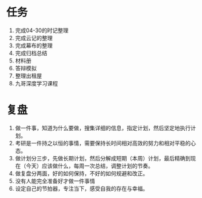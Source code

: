 # 任务
1. 完成04-30的时记整理
2. 完成云记的整理
3. 完成幕布的整理
1. 完成归档总结
2. 材料册
3. 答辩模拟
4. 整理出租屋
5. 九哥深度学习课程

# 复盘

1. 做一件事，知道为什么要做，搜集详细的信息，指定计划，然后坚定地执行计划。
2. 考研是一件持之以恒的事情，需要保持长时间相对高效的努力和相对平稳的心态。
3. 做计划分三步，先做长期计划，然后分解成短期（本周）计划，最后精确到现在（今天）应该做什么，每周一次总结，调整计划的节奏。
4. 做复盘分两面，好的如何保持，不好的如何规避和改正。
6. 没有人能完全准备好才做一件事情
7. 设定自己的节拍器，专注当下，感受自我的存在与幸福。